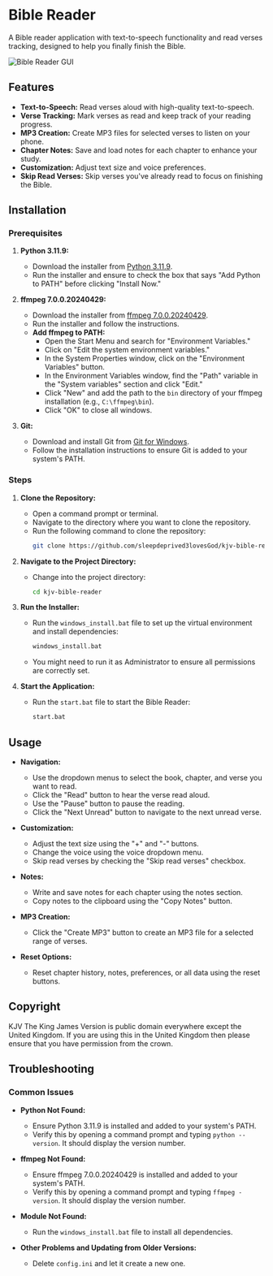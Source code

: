 # Bible Reader

A Bible reader application with text-to-speech functionality and read verses tracking, designed to help you finally finish the Bible.

![Bible Reader GUI](https://i.imgur.com/2RmgN7t.png)

## Features
- **Text-to-Speech:** Read verses aloud with high-quality text-to-speech.
- **Verse Tracking:** Mark verses as read and keep track of your reading progress.
- **MP3 Creation:** Create MP3 files for selected verses to listen on your phone.
- **Chapter Notes:** Save and load notes for each chapter to enhance your study.
- **Customization:** Adjust text size and voice preferences.
- **Skip Read Verses:** Skip verses you've already read to focus on finishing the Bible.

## Installation

### Prerequisites

1. **Python 3.11.9:**
   - Download the installer from [Python 3.11.9](https://www.python.org/downloads/release/python-3119/).
   - Run the installer and ensure to check the box that says "Add Python to PATH" before clicking "Install Now."

2. **ffmpeg 7.0.0.20240429:**
   - Download the installer from [ffmpeg 7.0.0.20240429](https://github.com/icedterminal/ffmpeg-installer/releases/tag/7.0.0.20240429).
   - Run the installer and follow the instructions.
   - **Add ffmpeg to PATH:**
     - Open the Start Menu and search for "Environment Variables."
     - Click on "Edit the system environment variables."
     - In the System Properties window, click on the "Environment Variables" button.
     - In the Environment Variables window, find the "Path" variable in the "System variables" section and click "Edit."
     - Click "New" and add the path to the `bin` directory of your ffmpeg installation (e.g., `C:\ffmpeg\bin`).
     - Click "OK" to close all windows.

3. **Git:**
   - Download and install Git from [Git for Windows](https://gitforwindows.org/).
   - Follow the installation instructions to ensure Git is added to your system's PATH.

### Steps

1. **Clone the Repository:**
   - Open a command prompt or terminal.
   - Navigate to the directory where you want to clone the repository.
   - Run the following command to clone the repository:
     ```sh
     git clone https://github.com/sleepdeprived3lovesGod/kjv-bible-reader.git
     ```

2. **Navigate to the Project Directory:**
   - Change into the project directory:
     ```sh
     cd kjv-bible-reader
     ```

3. **Run the Installer:**
   - Run the `windows_install.bat` file to set up the virtual environment and install dependencies:
     ```sh
     windows_install.bat
     ```
   - You might need to run it as Administrator to ensure all permissions are correctly set.

4. **Start the Application:**
   - Run the `start.bat` file to start the Bible Reader:
     ```sh
     start.bat
     ```

## Usage

- **Navigation:**
  - Use the dropdown menus to select the book, chapter, and verse you want to read.
  - Click the "Read" button to hear the verse read aloud.
  - Use the "Pause" button to pause the reading.
  - Click the "Next Unread" button to navigate to the next unread verse.

- **Customization:**
  - Adjust the text size using the "+" and "-" buttons.
  - Change the voice using the voice dropdown menu.
  - Skip read verses by checking the "Skip read verses" checkbox.

- **Notes:**
  - Write and save notes for each chapter using the notes section.
  - Copy notes to the clipboard using the "Copy Notes" button.

- **MP3 Creation:**
  - Click the "Create MP3" button to create an MP3 file for a selected range of verses.

- **Reset Options:**
  - Reset chapter history, notes, preferences, or all data using the reset buttons.

## Copyright

KJV The King James Version is public domain everywhere except the United Kingdom. If you are using this in the United Kingdom then please ensure that you have permission from the crown.

## Troubleshooting

### Common Issues

- **Python Not Found:**
  - Ensure Python 3.11.9 is installed and added to your system's PATH.
  - Verify this by opening a command prompt and typing `python --version`. It should display the version number.

- **ffmpeg Not Found:**
  - Ensure ffmpeg 7.0.0.20240429 is installed and added to your system's PATH.
  - Verify this by opening a command prompt and typing `ffmpeg -version`. It should display the version number.

- **Module Not Found:**
  - Run the `windows_install.bat` file to install all dependencies.

- **Other Problems and Updating from Older Versions:**
  - Delete `config.ini` and let it create a new one.